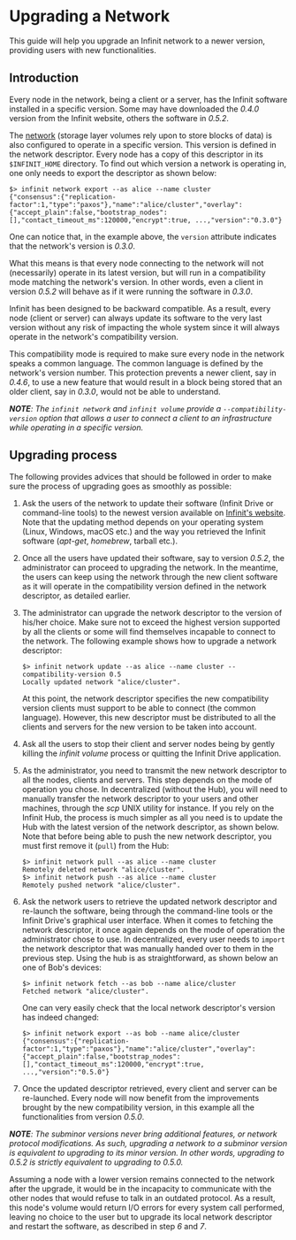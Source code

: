 Upgrading a Network
===================

This guide will help you upgrade an Infinit network to a newer version, providing users with new functionalities.

Introduction
------------

Every node in the network, being a client or a server, has the Infinit software installed in a specific version. Some may have downloaded the _0.4.0_ version from the Infinit website, others the software in _0.5.2_.

The [network](/documentation/technology#distributed-hash-table) (storage layer volumes rely upon to store blocks of data) is also configured to operate in a specific version. This version is defined in the network descriptor. Every node has a copy of this descriptor in its `$INFINIT_HOME` directory. To find out which version a network is operating in, one only needs to export the descriptor as shown below:

```
$> infinit network export --as alice --name cluster
{"consensus":{"replication-factor":1,"type":"paxos"},"name":"alice/cluster","overlay":{"accept_plain":false,"bootstrap_nodes":[],"contact_timeout_ms":120000,"encrypt":true, ...,"version":"0.3.0"}
```

One can notice that, in the example above, the `version` attribute indicates that the network's version is _0.3.0_.

What this means is that every node connecting to the network will not (necessarily) operate in its latest version, but will run in a compatibility mode matching the network's version. In other words, even a client in version _0.5.2_ will behave as if it were running the software in _0.3.0_.

Infinit has been designed to be backward compatible. As a result, every node (client or server) can always update its software to the very last version without any risk of impacting the whole system since it will always operate in the network's compatibility version.

This compatibility mode is required to make sure every node in the network speaks a common language. The common language is defined by the network's version number. This protection prevents a newer client, say in _0.4.6_, to use a new feature that would result in a block being stored that an older client, say in _0.3.0_, would not be able to understand.

_**NOTE**: The `infinit network` and `infinit volume` provide a `--compatibility-version` option that allows a user to connect a client to an infrastructure while operating in a specific version._

Upgrading process
-----------------

The following provides advices that should be followed in order to make sure the process of upgrading goes as smoothly as possible:

1. Ask the users of the network to update their software (Infinit Drive or command-line tools) to the newest version available on [Infinit's website](http://infinit.sh/get-started)<!-- XXX[to change for /update] -->. Note that the updating method depends on your operating system (Linux, Windows, macOS etc.) and the way you retrieved the Infinit software (_apt-get_, _homebrew_, tarball etc.).
2. Once all the users have updated their software, say to version _0.5.2_, the administrator can proceed to upgrading the network. In the meantime, the users can keep using the network through the new client software as it will operate in the compatibility version defined in the network descriptor, as detailed earlier.
3. The administrator can upgrade the network descriptor to the version of his/her choice. Make sure not to exceed the highest version supported by all the clients or some will find themselves incapable to connect to the network. The following example shows how to upgrade a network descriptor:
   ```
   $> infinit network update --as alice --name cluster --compatibility-version 0.5
   Locally updated network "alice/cluster".
   ```
   At this point, the network descriptor specifies the new compatibility version clients must support to be able to connect (the common language). However, this new descriptor must be distributed to all the clients and servers for the new version to be taken into account.
4. Ask all the users to stop their client and server nodes being by gently killing the _infinit volume_ process or quitting the Infinit Drive application.
5. As the administrator, you need to transmit the new network descriptor to all the nodes, clients and servers. This step depends on the mode of operation you chose. In decentralized (without the Hub), you will need to manually transfer the network descriptor to your users and other machines, through the _scp_ UNIX utility for instance. If you rely on the Infinit Hub, the process is much simpler as all you need is to update the Hub with the latest version of the network descriptor, as shown below. Note that before being able to push the new network descriptor, you must first remove it (`pull`) from the Hub:
   ```
   $> infinit network pull --as alice --name cluster
   Remotely deleted network "alice/cluster".
   $> infinit network push --as alice --name cluster
   Remotely pushed network "alice/cluster".
   ```
6. Ask the network users to retrieve the updated network descriptor and re-launch the software, being through the command-line tools or the Infinit Drive's graphical user interface. When it comes to fetching the network descriptor, it once again depends on the mode of operation the administrator chose to use. In decentralized, every user needs to `import` the network descriptor that was manually handed over to them in the previous step. Using the hub is as straightforward, as shown below an one of Bob's devices:
   ```
   $> infinit network fetch --as bob --name alice/cluster
   Fetched network "alice/cluster".
   ```

   One can very easily check that the local network descriptor's version has indeed changed:
   ```
   $> infinit network export --as bob --name alice/cluster
   {"consensus":{"replication-factor":1,"type":"paxos"},"name":"alice/cluster","overlay":{"accept_plain":false,"bootstrap_nodes":[],"contact_timeout_ms":120000,"encrypt":true, ...,"version":"0.5.0"}
   ```
7. Once the updated descriptor retrieved, every client and server can be re-launched. Every node will now benefit from the improvements brought by the new compatibility version, in this example all the functionalities from version _0.5.0_.

_**NOTE**: The subminor versions never bring additional features, or network protocol modifications. As such, upgrading a network to a subminor version is equivalent to upgrading to its minor version. In other words, upgrading to 0.5.2 is strictly equivalent to upgrading to 0.5.0._

Assuming a node with a lower version remains connected to the network after the upgrade, it would be in the incapacity to communicate with the other nodes that would refuse to talk in an outdated protocol. As a result, this node's volume would return I/O errors for every system call performed, leaving no choice to the user but to upgrade its local network descriptor and restart the software, as described in step _6_ and _7_.
